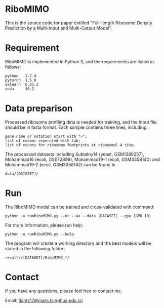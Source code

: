 # RiboMIMO

This is the source code for paper entitled "Full-length Ribosome Density Prediction by a Multi-Input and Multi-Output Model". 

# Requirement
RiboMIMO is implemented in Python 3, and the requirements are listed as follows:
```
python   3.7.4
pytorch  1.5.0
sklearn  0.21.3
cuda     10.2
```

# Data preparison
Processed ribosome profiling data is needed for training, and the input file should be in fasta format. 
Each sample contains three lines, including:
```
gene name or notation start with ">";
list of codons seperated with tab;
list of counts for ribosome footprints at ribosomal A site.
```
The processed datasets including Subtelny14 (yeast, GSM1289257), Mohammad16 (ecoli, GSE72899), Mohammad19-1 (ecoli, GSM3358140) and Mohammad19-2 (ecoli, GSM3358142) can be found in 
```
data/[DATASET]/
```

# Run
The RiboMIMO model can be trained and cross-validated with command:
```
python -u runRiboMIMO.py --nt --aa --data [DATASET] --gpu [GPU ID] 
```

For more information, please run help:
```
python -u runRiboMIMO.py --help
```

The program will create a working directory and the best models will be stored in the following folder:
```
results/[DATASET]/RiboMIMO_*/
```

# Contact
If you have any questions, please feel free to contact me.

Email: tiantz17@mails.tsinghua.edu.cn
